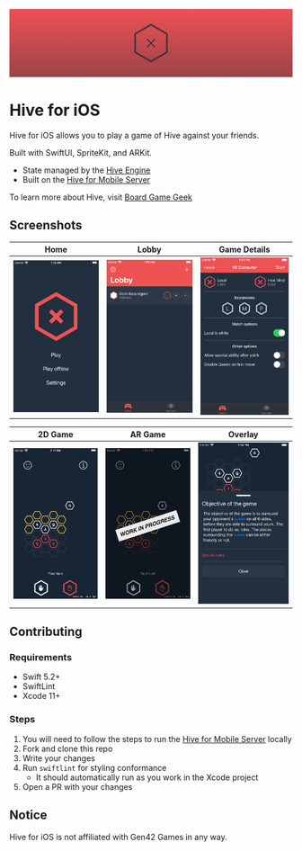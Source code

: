 ![Header](media/header.png)

# Hive for iOS

Hive for iOS allows you to play a game of Hive against your friends.

Built with SwiftUI, SpriteKit, and ARKit.

- State managed by the [Hive Engine](https://github.com/autoreleasefool/hive-engine)
- Built on the [Hive for Mobile Server](https://github.com/autoreleasefool/hive-for-mobile-server)

To learn more about Hive, visit [Board Game Geek](https://www.boardgamegeek.com/boardgame/2655/hive)

## Screenshots

| Home                    | Lobby                     | Game Details                           |
| ----------------------- | ------------------------- | -------------------------------------- |
| ![Home](media/home.png) | ![Lobby](media/lobby.png) | ![Game details](media/gamedetails.png) |

| 2D Game                      | AR Game                      | Overlay                       |
| ---------------------------- | ---------------------------- | ----------------------------- |
| ![2D game](media/2dgame.png) | ![AR game](media/argame.png) | ![Overlay](media/overlay.png) |

## Contributing

### Requirements

- Swift 5.2+
- SwiftLint
- Xcode 11+

### Steps

1. You will need to follow the steps to run the [Hive for Mobile Server](https://github.com/autoreleasefool/hive-for-mobile-server) locally
2. Fork and clone this repo
3. Write your changes
4. Run `swiftlint` for styling conformance
   - It should automatically run as you work in the Xcode project
5. Open a PR with your changes

## Notice

Hive for iOS is not affiliated with Gen42 Games in any way.
